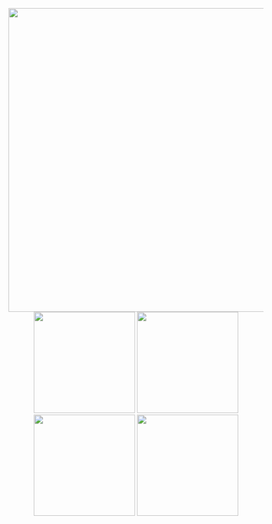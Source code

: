 <p align="center">
<a href="https://tsei.jp/"><img width="600"
    src="https://i.imgur.com/Qk3OD3R.gif"></a>
<br/>
<a href="https://tsei.jp/hook/use-book/"><img width="200"
    src="https://i.imgur.com/DzqbYHz.gif"/></a>
<a href="https://tsei.jp/hook/"><img width="200"
    src="https://i.imgur.com/bfZYVre.gif"></a>
<a href="https://tsei.jp/rmol/"><img width="200"
    src="https://raw.githubusercontent.com/tseijp/react-mol/master/public/rmol.mp4.gif"></a>
<a href="https://tsei.jp/mdmd/"><img width="200"
    src="https://res.cloudinary.com/dpimrj9cp/image/upload/c_scale,w_1000/v1588494236/MDMD.png"></a>
</p>

